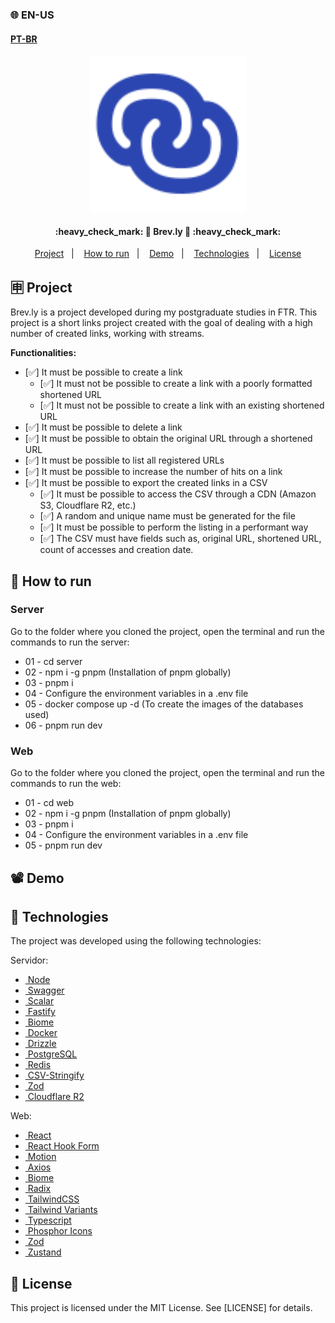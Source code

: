 ### 🌐 EN-US
#### [PT-BR](https://github.com/ArthurFakhouri/Brev.ly/blob/main/README.md)

<div align="center">
    <img alt="brev.ly" title="#brevly" src=".github/logo.svg" width="250px" />
</div>

<h4 align="center"> 
	:heavy_check_mark: 🚀 Brev.ly 🚀 :heavy_check_mark:
</h4>

<p align="center">
  <a href="#-project">Project</a>&nbsp;&nbsp;&nbsp;|&nbsp;&nbsp;&nbsp;
  <a href="#-how-to-run">How to run</a>&nbsp;&nbsp;&nbsp;|&nbsp;&nbsp;&nbsp;
  <a href="#%EF%B8%8F-demo">Demo</a>&nbsp;&nbsp;&nbsp;|&nbsp;&nbsp;&nbsp;
  <a href="#-tecnologies">Technologies</a>&nbsp;&nbsp;&nbsp;|&nbsp;&nbsp;&nbsp;
  <a href="#memo-license">License</a>
</p>

## 🈸 Project
Brev.ly is a project developed during my postgraduate studies in FTR. This project is a short links project created with the goal of dealing with a high number of created links, working with streams.

<b>Functionalities:</b>
- [✅] It must be possible to create a link
  - [✅] It must not be possible to create a link with a poorly formatted shortened URL
  - [✅] It must not be possible to create a link with an existing shortened URL
- [✅] It must be possible to delete a link
- [✅] It must be possible to obtain the original URL through a shortened URL
- [✅] It must be possible to list all registered URLs
- [✅] It must be possible to increase the number of hits on a link
- [✅] It must be possible to export the created links in a CSV
  - [✅] It must be possible to access the CSV through a CDN (Amazon S3, Cloudflare R2, etc.)
  - [✅] A random and unique name must be generated for the file
  - [✅] It must be possible to perform the listing in a performant way
  - [✅] The CSV must have fields such as, original URL, shortened URL, count of accesses and creation date.

## 🔧 How to run
### Server
Go to the folder where you cloned the project, open the terminal and run the commands to run the server:
- 01 - cd server
- 02 - npm i -g pnpm (Installation of pnpm globally)
- 03 - pnpm i
- 04 - Configure the environment variables in a .env file
- 05 - docker compose up -d (To create the images of the databases used)
- 06 - pnpm run dev

### Web
Go to the folder where you cloned the project, open the terminal and run the commands to run the web:
- 01 - cd web
- 02 - npm i -g pnpm (Installation of pnpm globally)
- 03 - pnpm i
- 04 - Configure the environment variables in a .env file
- 05 - pnpm run dev

## 📽️ Demo






## 🚀 Technologies

The project was developed using the following technologies:

Servidor:
- [<img alt="" src="https://nodejs.org/favicon.ico" width="16px" /> Node](https://nodejs.org)
- [<img alt="" src="https://static1.smartbear.co/swagger/media/assets/swagger_fav.png" width="16px" /> Swagger](https://swagger.io/)
- [<img alt="" src="https://scalar.com/favicon.png" width="16px" /> Scalar](https://scalar.com/)
- [<img alt="" src="https://fastify.dev/img/favicon.ico" width="16px" /> Fastify](https://fastify.dev/)
- [<img alt="" src="https://biomejs.dev/img/favicon.svg" width="16px" /> Biome](https://biomejs.dev)
- [<img alt="" src="https://www.docker.com/favicon.ico" width="16px" /> Docker](https://www.docker.com/)
- [<img alt="" src="https://orm.drizzle.team/favicon.ico" width="16px" /> Drizzle](https://orm.drizzle.team/)
- [<img alt="" src="https://www.postgresql.org/favicon.ico" width="16px" /> PostgreSQL](https://www.postgresql.org/)
- [<img alt="" src="https://redis.io/favicon.ico" width="16px" /> Redis](https://redis.io)
- [<img alt="" src="https://csv.js.org/favicon-32x32.png" width="16px" /> CSV-Stringify](https://csv.js.org/)
- [<img alt="" src="https://zod.dev/static/favicon.ico" width="16px" /> Zod](https://zod.dev/)
- [<img alt="" src="https://cloudflare.com/favicon.ico" width="16px" /> Cloudflare R2](https://cloudflare.com)

Web:
- [<img alt="" src="https://react.dev/favicon.ico" width="16px" /> React](https://react.dev)
- [<img alt="" src="https://react-hook-form.com/images/logo/react-hook-form-logo-only.png" width="16px" /> React Hook Form](https://react-hook-form.com/)
- [<img alt="" src="https://framerusercontent.com/images/3aQX5dnH5Yqgsn98QXKF2ZXxIE.png" width="16px" /> Motion](https://motion.dev/)
- [<img alt="" src="https://axios-http.com/assets/favicon.ico" width="16px" /> Axios](https://axios-http.com/)
- [<img alt="" src="https://biomejs.dev/img/favicon.svg" width="16px" /> Biome](https://biomejs.dev)
- [<img alt="" src="https://www.radix-ui.com/favicon-white.svg" width="16px" /> Radix](https://www.radix-ui.com/)
- [<img alt="" src="https://tailwindcss.com/favicon.ico" width="16px" /> TailwindCSS](https://tailwindcss.com)
- [<img alt="" src="https://www.tailwind-variants.org/favicon/favicon-16x16.png" width="16px" /> Tailwind Variants](https://www.tailwind-variants.org/)
- [<img alt="" src="https://www.typescriptlang.org/favicon.ico" width="16px" /> Typescript](https://www.typescriptlang.org)
- [<img alt="" src="https://phosphoricons.com/favicon.ico" width="16px" /> Phosphor Icons](https://phosphoricons.com)
- [<img alt="" src="https://zod.dev/static/favicon.ico" width="16px" /> Zod](https://zod.dev/)
- [<img alt="" src="https://zustand-demo.pmnd.rs/favicon.ico" width="16px" /> Zustand](https://zustand-demo.pmnd.rs/)

## :memo: License
This project is licensed under the MIT License. See [LICENSE] for details.

